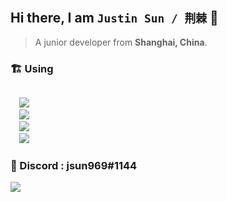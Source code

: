 ## Hi there, I am `Justin Sun / 荆棘` 👋

> A junior developer from **Shanghai, China**.

### 🏗️ Using

<code>
  <img src="https://img.shields.io/badge/typescript-%23007ACC.svg?style=for-the-badge&logo=typescript&logoColor=white"/>
  <img src="https://img.shields.io/badge/react-%2320232a.svg?style=for-the-badge&logo=react&logoColor=%2361DAFB"/>
  <img src="https://img.shields.io/badge/vite-%23646CFF.svg?style=for-the-badge&logo=vite&logoColor=white"/>
  <img src="https://img.shields.io/badge/Next-black?style=for-the-badge&logo=next.js&logoColor=white"/>
</code>

### 💬 Discord : jsun969#1144

<img  src="https://github-readme-stats.vercel.app/api?username=jsun969&show_icons=true&theme=graywhite" />

